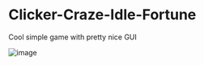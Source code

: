 # Clicker-Craze-Idle-Fortune
Cool simple game with pretty nice GUI

![image](https://github.com/skyliner1123/Clicker-Craze-Idle-Fortune/assets/103896565/702e205f-f8be-455d-ac97-52fdd3d12530)
